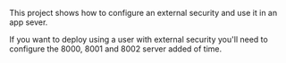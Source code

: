 This project shows how to configure an external security and use it in an app sever. 

If you want to deploy using a user with external security you'll need to configure the 8000, 8001 and 8002 server added of time.


